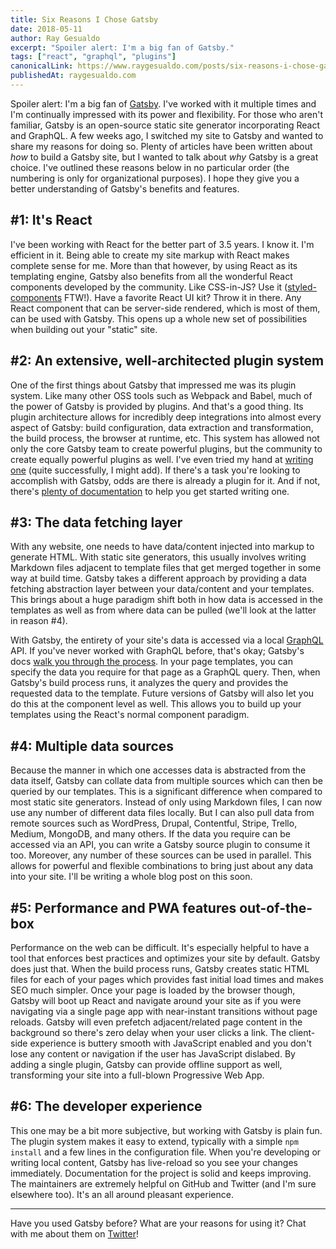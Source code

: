 ```yaml
---
title: Six Reasons I Chose Gatsby
date: 2018-05-11
author: Ray Gesualdo
excerpt: "Spoiler alert: I'm a big fan of Gatsby."
tags: ["react", "graphql", "plugins"]
canonicalLink: https://www.raygesualdo.com/posts/six-reasons-i-chose-gatsby/
publishedAt: raygesualdo.com
---
```


Spoiler alert: I'm a big fan of [Gatsby](/). I've worked with it multiple times and I'm continually impressed with its power and flexibility. For those who aren't familiar, Gatsby is an open-source static site generator incorporating React and GraphQL. A few weeks ago, I switched my site to Gatsby and wanted to share my reasons for doing so. Plenty of articles have been written about _how_ to build a Gatsby site, but I wanted to talk about _why_ Gatsby is a great choice. I've outlined these reasons below in no particular order (the numbering is only for organizational purposes). I hope they give you a better understanding of Gatsby's benefits and features.

## #1: It's React

I've been working with React for the better part of 3.5 years. I know it. I'm efficient in it. Being able to create my site markup with React makes complete sense for me. More than that however, by using React as its templating engine, Gatsby also benefits from all the wonderful React components developed by the community. Like CSS-in-JS? Use it ([styled-components](https://styled-components.com) FTW!). Have a favorite React UI kit? Throw it in there. Any React component that can be server-side rendered, which is most of them, can be used with Gatsby. This opens up a whole new set of possibilities when building out your "static" site.

## #2: An extensive, well-architected plugin system

One of the first things about Gatsby that impressed me was its plugin system. Like many other OSS tools such as Webpack and Babel, much of the power of Gatsby is provided by plugins. And that's a good thing. Its plugin architecture allows for incredibly deep integrations into almost every aspect of Gatsby: build configuration, data extraction and transformation, the build process, the browser at runtime, etc. This system has allowed not only the core Gatsby team to create powerful plugins, but the community to create equally powerful plugins as well. I've even tried my hand at [writing one](https://github.com/raygesualdo/gatsby-plugin-settings) (quite successfully, I might add). If there's a task you're looking to accomplish with Gatsby, odds are there is already a plugin for it. And if not, there's [plenty of documentation](/docs/plugin-authoring/) to help you get started writing one.

## #3: The data fetching layer

With any website, one needs to have data/content injected into markup to generate HTML. With static site generators, this usually involves writing Markdown files adjacent to template files that get merged together in some way at build time. Gatsby takes a different approach by providing a data fetching abstraction layer between your data/content and your templates. This brings about a huge paradigm shift both in how data is accessed in the templates as well as from where data can be pulled (we'll look at the latter in reason #4).

With Gatsby, the entirety of your site's data is accessed via a local [GraphQL](https://graphql.org/) API. If you've never worked with GraphQL before, that's okay; Gatsby's docs [walk you through the process](/docs/querying-with-graphql/). In your page templates, you can specify the data you require for that page as a GraphQL query. Then, when Gatsby's build process runs, it analyzes the query and provides the requested data to the template. Future versions of Gatsby will also let you do this at the component level as well. This allows you to build up your templates using the React's normal component paradigm.

## #4: Multiple data sources

Because the manner in which one accesses data is abstracted from the data itself, Gatsby can collate data from multiple sources which can then be queried by our templates. This is a significant difference when compared to most static site generators. Instead of only using Markdown files, I can now use any number of different data files locally. But I can also pull data from remote sources such as WordPress, Drupal, Contentful, Stripe, Trello, Medium, MongoDB, and many others. If the data you require can be accessed via an API, you can write a Gatsby source plugin to consume it too. Moreover, any number of these sources can be used in parallel. This allows for powerful and flexible combinations to bring just about any data into your site. I'll be writing a whole blog post on this soon.

## #5: Performance and PWA features out-of-the-box

Performance on the web can be difficult. It's especially helpful to have a tool that enforces best practices and optimizes your site by default. Gatsby does just that. When the build process runs, Gatsby creates static HTML files for each of your pages which provides fast initial load times and makes SEO much simpler. Once your page is loaded by the browser though, Gatsby will boot up React and navigate around your site as if you were navigating via a single page app with near-instant transitions without page reloads. Gatsby will even prefetch adjacent/related page content in the background so there's zero delay when your user clicks a link. The client-side experience is buttery smooth with JavaScript enabled and you don't lose any content or navigation if the user has JavaScript dislabed. By adding a single plugin, Gatsby can provide offline support as well, transforming your site into a full-blown Progressive Web App.

## #6: The developer experience

This one may be a bit more subjective, but working with Gatsby is plain fun. The plugin system makes it easy to extend, typically with a simple `npm install` and a few lines in the configuration file. When you're developing or writing local content, Gatsby has live-reload so you see your changes immediately. Documentation for the project is solid and keeps improving. The maintainers are extremely helpful on GitHub and Twitter (and I'm sure elsewhere too). It's an all around pleasant experience.

---

Have you used Gatsby before? What are your reasons for using it? Chat with me about them on [Twitter](https://twitter.com/RayGesualdo)!
